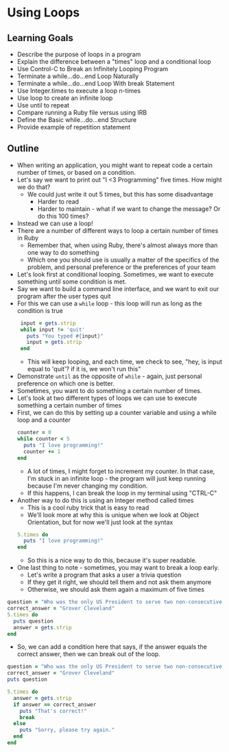 # Using Loops

## Learning Goals
+ Describe the purpose of loops in a program
+ Explain the difference between a "times" loop and a conditional loop
+ Use Control-C to Break an Infinitely Looping Program
+ Terminate a while...do...end Loop Naturally
+ Terminate a while...do...end Loop With break Statement
+ Use Integer.times to execute a loop n-times
+ Use loop to create an infinite loop
+ Use until to repeat
+ Compare running a Ruby file versus using IRB
+ Define the Basic while...do...end Structure
+ Provide example of repetition statement

## Outline

+ When writing an application, you might want to repeat code a certain number of times, or based on a condition.
+ Let's say we want to print out "I <3 Programming" five times. How might we do that?
  + We could just write it out 5 times, but this has some disadvantage
    + Harder to read
    + Harder to maintain - what if we want to change the message? Or do this 100 times?
+ Instead we can use a loop!
+ There are a number of different ways to loop a certain number of times in Ruby
  + Remember that, when using Ruby, there's almost always more than one way to do something
  + Which one you should use is usually a matter of the specifics of the problem, and personal preference or the preferences of your team
+ Let's look first at conditional looping. Sometimes, we want to execute something until some condition is met.
+ Say we want to build a command line interface, and we want to exit our program after the user types quit
+ For this we can use a `while` loop - this loop will run as long as the condition is true
   ```ruby
    input = gets.strip
    while input != 'quit'
      puts "You typed #{input}"
      input = gets.strip
    end
    ```
  + This will keep looping, and each time, we check to see, "hey, is input equal to 'quit'? if it is, we won't run this"
+ Demonstrate `until` as the opposite of `while` - again, just personal preference on which one is better.
+ Sometimes, you want to do something a certain number of times.
+ Let's look at two different types of loops we can use to execute something a certain number of times
+ First, we can do this by setting up a counter variable and using a while loop and a counter
  ```ruby
  counter = 0
  while counter < 5
    puts "I love programming!"
    counter += 1
  end
  ```
  + A lot of times, I might forget to increment my counter. In that case, I'm stuck in an infinite loop - the program will just keep running because I'm never changing my condition.
  + If this happens, I can break the loop in my terminal using "CTRL-C"
+ Another way to do this is using an Integer method called times
  + This is a cool ruby trick that is easy to read
  + We'll look more at why this is unique when we look at Object Orientation, but for now we'll just look at the syntax
  ```ruby
  5.times do
    puts "I love programming!"
  end
  ```
  + So this is a nice way to do this, because it's super readable.
+ One last thing to note - sometimes, you may want to break a loop early.
  + Let's write a program that asks a user a trivia question
  + If they get it right, we should tell them and not ask them anymore
  + Otherwise, we should ask them again a maximum of five times
```ruby
question = "Who was the only US President to serve two non-consecutive terms?"
correct_answer = "Grover Cleveland"
5.times do
  puts question
  answer = gets.strip
end
```
  + So, we can add a condition here that says, if the answer equals the correct answer, then we can break out of the loop.
  ```ruby
  question = "Who was the only US President to serve two non-consecutive terms?"
  correct_answer = "Grover Cleveland"
  puts question

  5.times do
    answer = gets.strip
    if answer == correct_answer
      puts "That's correct!"
      break
    else
      puts "Sorry, please try again."
    end
  end
  ```
